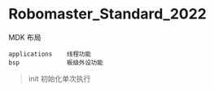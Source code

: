 # Robomaster_Standard_2022
MDK 布局
```
applications    线程功能
bsp             板级外设功能
```
> init 初始化单次执行
